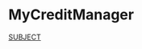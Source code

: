 # MyCreditManager

[SUBJECT](https://yagomacademy.notion.site/iOS-ba2d0c0bb0b949c896cc28567706e969)
